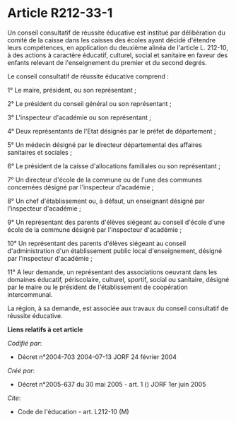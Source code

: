 # Article R212-33-1

Un conseil consultatif de réussite éducative est institué par délibération du comité de la caisse dans les caisses des écoles
ayant décidé d'étendre leurs compétences, en application du deuxième alinéa de l'article L. 212-10, à des actions à caractère
éducatif, culturel, social et sanitaire en faveur des enfants relevant de l'enseignement du premier et du second degrés.

Le conseil consultatif de réussite éducative comprend :

1° Le maire, président, ou son représentant ;

2° Le président du conseil général ou son représentant ;

3° L'inspecteur d'académie ou son représentant ;

4° Deux représentants de l'Etat désignés par le préfet de département ;

5° Un médecin désigné par le directeur départemental des affaires sanitaires et sociales ;

6° Le président de la caisse d'allocations familiales ou son représentant ;

7° Un directeur d'école de la commune ou de l'une des communes concernées désigné par l'inspecteur d'académie ;

8° Un chef d'établissement ou, à défaut, un enseignant désigné par l'inspecteur d'académie ;

9° Un représentant des parents d'élèves siégeant au conseil d'école d'une école de la commune désigné par l'inspecteur
d'académie ;

10° Un représentant des parents d'élèves siégeant au conseil d'administration d'un établissement public local d'enseignement,
désigné par l'inspecteur d'académie ;

11° A leur demande, un représentant des associations oeuvrant dans les domaines éducatif, périscolaire, culturel, sportif,
social ou sanitaire, désigné par le maire ou le président de l'établissement de coopération intercommunal.

La région, à sa demande, est associée aux travaux du conseil consultatif de réussite éducative.

**Liens relatifs à cet article**

_Codifié par_:

  - Décret n°2004-703 2004-07-13 JORF 24 février 2004

_Créé par_:

  - Décret n°2005-637 du 30 mai 2005 - art. 1 () JORF 1er juin 2005

_Cite_:

  - Code de l'éducation - art. L212-10 (M)
